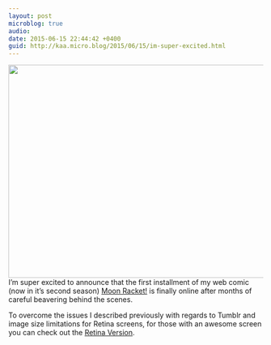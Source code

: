 ```yaml
---
layout: post
microblog: true
audio: 
date: 2015-06-15 22:44:42 +0400
guid: http://kaa.micro.blog/2015/06/15/im-super-excited.html
---
```

<img src="https://micro.kaa.bz/uploads/2018/380d30b646.jpg" alt="" width="840" height="420" class="alignnone size-full wp-image-119" /> I’m super excited to announce that the first installment of my web comic (now in it’s second season) <a href="http://moonracket.com/post/121604773954/s02e01-be-prepared" class="tumblr_blog">Moon Racket!</a> is finally online after months of careful beavering behind the scenes.

To overcome the issues I described previously with regards to Tumblr and image size limitations for Retina screens, for those with an awesome screen you can check out the <a href="https://www.flickr.com/photos/khaledaboualfa/18649562138/in/dateposted-public/">Retina Version</a>.
